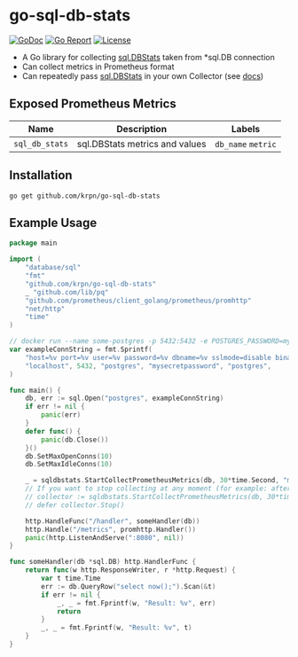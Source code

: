 # go-sql-db-stats

[![GoDoc](https://godoc.org/github.com/krpn/go-sql-db-stats?status.svg)](http://godoc.org/github.com/krpn/go-sql-db-stats)
[![Go Report](https://goreportcard.com/badge/github.com/krpn/go-sql-db-stats)](https://goreportcard.com/report/github.com/krpn/go-sql-db-stats)
[![License](https://img.shields.io/github/license/krpn/go-sql-db-stats.svg)](https://github.com/krpn/go-sql-db-stats/blob/master/LICENSE)

* A Go library for collecting [sql.DBStats](https://golang.org/pkg/database/sql/#DBStats) taken from *sql.DB connection
* Can collect metrics in Prometheus format
* Can repeatedly pass [sql.DBStats](https://golang.org/pkg/database/sql/#DBStats) in your own Collector (see [docs](http://godoc.org/github.com/krpn/go-sql-db-stats))

## Exposed Prometheus Metrics

| Name           | Description                    | Labels             |
|----------------|--------------------------------|--------------------|
| `sql_db_stats` | sql.DBStats metrics and values | `db_name` `metric` |


## Installation

```
go get github.com/krpn/go-sql-db-stats
```

## Example Usage

```go
package main

import (
	"database/sql"
	"fmt"
	"github.com/krpn/go-sql-db-stats"
	_ "github.com/lib/pq"
	"github.com/prometheus/client_golang/prometheus/promhttp"
	"net/http"
	"time"
)

// docker run --name some-postgres -p 5432:5432 -e POSTGRES_PASSWORD=mysecretpassword -d postgres:11.2
var exampleConnString = fmt.Sprintf(
	"host=%v port=%v user=%v password=%v dbname=%v sslmode=disable binary_parameters=yes",
	"localhost", 5432, "postgres", "mysecretpassword", "postgres",
)

func main() {
	db, err := sql.Open("postgres", exampleConnString)
	if err != nil {
		panic(err)
	}
	defer func() {
		panic(db.Close())
	}()
	db.SetMaxOpenConns(10)
	db.SetMaxIdleConns(10)

	_ = sqldbstats.StartCollectPrometheusMetrics(db, 30*time.Second, "main_db")
	// If you want to stop collecting at any moment (for example: after close db), you may use this code:
	// collector := sqldbstats.StartCollectPrometheusMetrics(db, 30*time.Second, "main_db")
	// defer collector.Stop()

	http.HandleFunc("/handler", someHandler(db))
	http.Handle("/metrics", promhttp.Handler())
	panic(http.ListenAndServe(":8080", nil))
}

func someHandler(db *sql.DB) http.HandlerFunc {
	return func(w http.ResponseWriter, r *http.Request) {
		var t time.Time
		err := db.QueryRow("select now();").Scan(&t)
		if err != nil {
			_, _ = fmt.Fprintf(w, "Result: %v", err)
			return
		}
		_, _ = fmt.Fprintf(w, "Result: %v", t)
	}
}

```